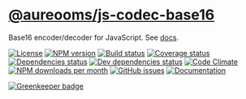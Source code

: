 [@aureooms/js-codec-base16](https://aureooms.github.io/js-codec-base16)
==

Base16 encoder/decoder for JavaScript.
See [docs](https://aureooms.github.io/js-codec-base16/index.html).

[![License](https://img.shields.io/github/license/aureooms/js-codec-base16.svg?style=flat)](https://raw.githubusercontent.com/aureooms/js-codec-base16/master/LICENSE)
[![NPM version](https://img.shields.io/npm/v/@aureooms/js-codec-base16.svg?style=flat)](https://www.npmjs.org/package/@aureooms/js-codec-base16)
[![Build status](https://img.shields.io/travis/aureooms/js-codec-base16.svg?style=flat)](https://travis-ci.org/aureooms/js-codec-base16)
[![Coverage status](https://img.shields.io/coveralls/aureooms/js-codec-base16.svg?style=flat)](https://coveralls.io/r/aureooms/js-codec-base16)
[![Dependencies status](https://img.shields.io/david/aureooms/js-codec-base16.svg?style=flat)](https://david-dm.org/aureooms/js-codec-base16)
[![Dev dependencies status](https://img.shields.io/david/dev/aureooms/js-codec-base16.svg?style=flat)](https://david-dm.org/aureooms/js-codec-base16?type=dev)
[![Code Climate](https://img.shields.io/codeclimate/github/aureooms/js-codec-base16.svg?style=flat)](https://codeclimate.com/github/aureooms/js-codec-base16)
[![NPM downloads per month](https://img.shields.io/npm/dm/@aureooms/js-codec-base16.svg?style=flat)](https://www.npmjs.org/package/@aureooms/js-codec-base16)
[![GitHub issues](https://img.shields.io/github/issues/aureooms/js-codec-base16.svg?style=flat)](https://github.com/aureooms/js-codec-base16/issues)
[![Documentation](https://aureooms.github.io/js-codec-base16/badge.svg)](https://aureooms.github.io/js-codec-base16/source.html)


[![Greenkeeper badge](https://badges.greenkeeper.io/aureooms/js-codec-base16.svg)](https://greenkeeper.io/)